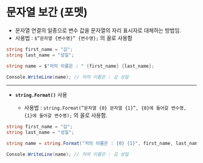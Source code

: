 # 문자열 보간 (포멧)

- 문자열 연결의 일종으로 변수 값을 문자열의 자리 표시자로 대체하는 방법임.
- 사용법 : `$”문자열 {변수명}” {변수명};` 의 꼴로 사용함

```csharp
string first_name = "김";
string last_name = "성일";

string name = $"저의 이름은 : " {first_name} {last_name};

Console.WriteLine(name); // 저의 이름은 : 김 성일
```

---

- **`string.Format()`** 사용
  
    - 사용법 : `string.Format(”문자열 {0} 문자열 {1}”, {0}에 들어갈 변수명, {1}에 들어갈 변수명);` 의 꼴로 사용함.

```csharp
string first_name = "김";
string last_name = "성일";

string name = string.Format("저의 이름은 : {0} {1}", first_name, last_name);

Console.WriteLine(name); // 저의 이름은 : 김 성일
```
